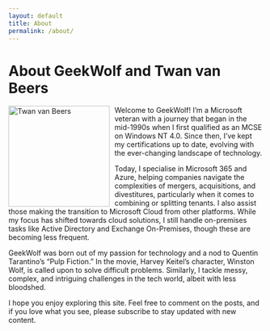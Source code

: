 ```yaml
---
layout: default
title: About
permalink: /about/
---
```


<h1>About GeekWolf and Twan van Beers</h1>

<div align="left">
  <img src="/assets/images/about-twan.jpg" alt="Twan van Beers" style="float: left; margin-right: 10px; width:200px" />
 

<p>Welcome to GeekWolf! I’m a Microsoft veteran with a journey that began in the mid-1990s when I first qualified as an MCSE on Windows NT 4.0. Since then, I’ve kept my certifications up to date, evolving with the ever-changing landscape of technology.</p>

<p>Today, I specialise in Microsoft 365 and Azure, helping companies navigate the complexities of mergers, acquisitions, and divestitures, particularly when it comes to combining or splitting tenants. I also assist those making the transition to Microsoft Cloud from other platforms. While my focus has shifted towards cloud solutions, I still handle on-premises tasks like Active Directory and Exchange On-Premises, though these are becoming less frequent.</p>

<p>GeekWolf was born out of my passion for technology and a nod to Quentin Tarantino’s “Pulp Fiction.” In the movie, Harvey Keitel’s character, Winston Wolf, is called upon to solve difficult problems. Similarly, I tackle messy, complex, and intriguing challenges in the tech world, albeit with less bloodshed.</p>

<p>I hope you enjoy exploring this site. Feel free to comment on the posts, and if you love what you see, please subscribe to stay updated with new content.</p>
</div>

